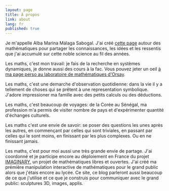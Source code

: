 ```yaml
---
layout: page
title: À propos
link: about
lang: fr
published: true
---
```


Je m'appelle Alba Marina Málaga Sabogal. J'ai créé [cette page](http://albamath.com) autour des mathématiques pour partager les connaissances, les idées et les ressentis que j'ai accumulé sur cette noble science au fil des années. 

Les maths, c'est mon travail: je fais de la recherche en systèmes dynamiques, je donne aussi des cours à la fac. Vous pouvez jeter un oeil [à ma page perso au laboratoire de mathématiques d'Orsay](http://www.math.u-psud.fr/~malaga).

Les maths, c'est une demarche d'observation quotidienne: dans la vie il y a tellement de choses qui se prêtent à une representation symbolique. J'adore impressioner ma famille avec des petits calculs ou des déductions.

Les maths, c'est beaucoup de voyages: de la Corée au Sénégal, ma profession m'a permis de visiter nombre de pays et d'expérimenter quantité d'échanges culturels.

Les maths c'est une envie de savoir: se poser des questions les unes après les autres, en commençant par celles qui sont triviales, en passant par celles qui le sont moins, en finissant par les plus complexes. Ou en ne finissant jamais. 

Les maths, c'est pour moi aussi une très grande envie de partage. J'ai coordonné et je participe encore au déploiement en France du projet [IMAGINARY](http://www.imaginary.org), un projet de mathématiques libres et ouvertes. J'ai créé ma prémière manipulation interactive de mathématiques pour le grand public alors que j'étais encore au lycée. Ce site, ce blog parleront aussi beaucoup de ce que j'utilise et ce que je construis pour communiquer avec le grand public: sculptures 3D, images, applis.
